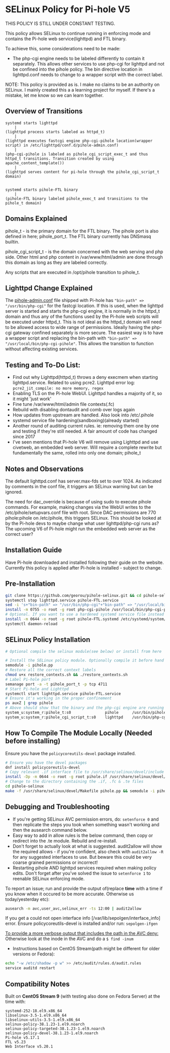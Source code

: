 # SELinux Policy for Pi-hole V5

THIS POLICY IS STILL UNDER CONSTANT TESTING.

This policy allows SELinux to continue running in enforcing mode and contains the Pi-hole web service(lighttpd) and FTL binary.

To achieve this, some considerations need to be made:

- The php-cgi engine needs to be labeled differently to contain it separately. This allows other services to use php-cgi for lighttpd and not be confined into the pihole policy. The bin directive location in lighttpd.conf needs to change to a wrapper script with the correct label.

NOTE: This policy is provided as is. I make no claims to be an authority on SELinux. I mainly created this a a learning project for myself. If there's a mistake, let me know so we can learn together.

## Overview of Transitions
```
systemd starts lighttpd
    |
(lighttpd process starts labeled as httpd_t)
    |    
(lighttpd executes fastcgi engine php-cgi-pihole location(wrapper script) in /etc/lighttpd/conf.d/pihole-admin.conf)
    |
(php-cgi-pihole is labeled as pihole_cgi_script_exec_t and thus httpd_t transitions. Transition created by using apache_content_template())
    |
(lighttpd serves content for pi-hole through the pihole_cgi_script_t domain)    


systemd starts pihole-FTL binary
    |
(pihole-FTL binary labeled pihole_exec_t and transitions to the pihole_t domain)
```

## Domains Explained
pihole_t - is the primary domain for the FTL binary. The pihole port is also defined in here; pihole_port_t. The FTL binary currently has DNSmasq builtin.

pihole_cgi_script_t - is the domain concerned with the web serving and php side. Other html and php content in /var/www/html/admin are done through this domain as long as they are labeled correctly.

Any scripts that are executed in /opt/pihole transition to pihole_t. 

## Lighttpd Change Explained
The [pihole-admin.conf](https://github.com/pi-hole/pi-hole/blob/master/advanced/pihole-admin.conf) file shipped with Pi-hole has `"bin-path" => "/usr/bin/php-cgi"` for the fastcgi location. If this is used, when the lighttpd server is started and starts the php-cgi engine, it is normally in the httpd_t domain and thus any of the functions used by the Pi-hole web scripts will be executed under httpd_t. This is not ideal as the httpd_t domain will need to be allowed access to wide range of permissions. Ideally having the php-cgi gateway confined separately is more secure. The easiest way is to have a wrapper script and replacing the bin-path with `"bin-path" => "/usr/local/bin/php-cgi-pihole"`. This allows the transition to function without affecting existing services.

## Testing and To-Do List:
- Find out why Lighttpd(httpd_t) throws a deny execmem when starting lighttpd.service. Related to using pcre2. Lighttpd error log: `pcre2_jit_compile: no more memory, regex`
- Enabling TLS on the Pi-hole WebUI. Lighttpd handles a majority of it, so it might 'just work'
- Fine tune /var/www/html/admin file contexts(.fc)
- Rebuild with disabling dontaudit and comb over logs again
- How updates from upstream are handled. Also look into /etc/.pihole
- systemd service file hardening(sandboxing)(already started)
- Another round of auditing current rules. ie: removing them one by one and testing if they're still needed. A fair amount of code has changed since 2017
- I've seen mentions that Pi-hole V6 will remove using Lighttpd and use civetweb, an embedded web server. Will require a complete rewrite but fundamentally the same, rolled into only one domain; pihole_t

## Notes and Observations
The default lighttpd.conf has server.max-fds set to over 1024. As indicated by comments in the conf file, it triggers an SELinux warning but can be ignored.

The need for dac_override is because of using sudo to execute pihole commands. For example, making changes via the WebUI writes to the /etc/pihole/setupvars.conf file with root. Since DAC permissions are 770 pihole:pihole on /etc/pihole, this triggers SELinux. This should be looked at by the Pi-hole devs to maybe change what user lighttpd/php-cgi runs as? The upcoming V6 of Pi-hole might run the embedded web server as the correct user?

## Installation Guide
Have Pi-hole downloaded and installed following their guide on the website. Currently this policy is applied after Pi-hole is installed - subject to change.
## Pre-Installation
```sh
git clone https://github.com/georou/pihole-selinux.git && cd pihole-selinux
systemctl stop lighttpd.service pihole-FTL.service
sed -i 's+"bin-path" => "/usr/bin/php-cgi"+"bin-path" => "/usr/local/bin/php-cgi-pihole"+g' /etc/lighttpd/conf.d/pihole-admin.conf
install -m 0755 -o root -g root php-cgi-pihole /usr/local/bin/php-cgi-pihole
# Optional. If you want to use a hardened systemd service file instead of the shipped one from Pi-hole.
install -m 0644 -o root -g root pihole-FTL.systemd /etc/systemd/system/pihole-FTL.service
systemctl daemon-reload
```

## SELinux Policy Installation
```sh
# Optional compile the selinux module(see below) or install from here

# Install the SELinux policy module. Optionally compile it before hand to ensure proper compatibility (see below)
semodule -i pihole.pp
# Restore all the correct context labels
chmod u+x restore_contexts.sh && ./restore_contexts.sh
# Label Pi-hole port
semanage port -a -t pihole_port_t -p tcp 4711
# Start Pi-hole and Lighttpd
systemctl start lighttpd.service pihole-FTL.service 
# Ensure it's working in the proper confinement
ps auxZ | grep pihole
# Above should show that the binary and the php-cgi engine are running in pihole_t and pihole_cgi_script_t domains:
system_u:system_r:pihole_t:s0               pihole      /usr/bin/pihole-FTL
system_u:system_r:pihole_cgi_script_t:s0    lighttpd    /usr/bin/php-cgi
```

## How To Compile The Module Locally (Needed before installing)
Ensure you have the `policycoreutils-devel` package installed.
```sh
# Ensure you have the devel packages
dnf install policycoreutils-devel
# Copy relevant .if interface file to /usr/share/selinux/devel/include to expose them when building and for future modules. NOTE: Update this file if you make changes to the local version!
install -Dp -m 0644 -o root -g root pihole.if /usr/share/selinux/devel/include/myapplications/pihole.if
# Change to the directory containing the .if, .fc & .te files
cd pihole-selinux
make -f /usr/share/selinux/devel/Makefile pihole.pp && semodule -i pihole.pp
```

## Debugging and Troubleshooting

* If you're getting SELinux AVC permission errors, do: `setenforce 0` and then replicate the steps you took when something wasn't working and then the ausearch command below.
* Easy way to add in allow rules is the below command, then copy or redirect into the .te module. Rebuild and re-install.
* Don't forget to actually look at what is suggested. audit2allow will show the required allows - if you're confident, also check with `audit2allow -R` for any suggested interfaces to use. But beware this could be very coarse grained permissions or incorrect!
* Restarting pihole AND lighttpd services required when making policy edits. Don't forget after you've solved the issue to `setenforce 1` to reenable SELinux enforcing mode.

To report an issue; run and provide the output of(replace **time** with a time if you know when it occured to be more accurate. Otherwise us today/yesterday etc):
```sh
ausearch -m avc,user_avc,selinux_err -ts 12:00 | audit2allow
```

If you get a could not open interface info [/var/lib/sepolgen/interface_info] error. 
Ensure policycoreutils-devel is installed and/or run: `sepolgen-ifgen`  


[To provide a more verbose output that includes the path in the AVC deny:](https://danwalsh.livejournal.com/34903.html) Otherwise look at the inode in the AVC and do a `$ find -inum`
- Instructions based on CentOS Stream(path might be different for older versions or Fedora):
```sh
echo "-w /etc/shadow -p w" >> /etc/audit/rules.d/audit.rules
service auditd restart
```



## Compatibility Notes
Built on **CentOS Stream 9** (with testing also done on Fedora Server) at the time with:
```
systemd-252-18.el9.x86_64
libselinux-3.5-1.el9.x86_64
libselinux-utils-3.5-1.el9.x86_64
selinux-policy-38.1.23-1.el9.noarch
selinux-policy-targeted-38.1.23-1.el9.noarch
selinux-policy-devel-38.1.23-1.el9.noarch
Pi-hole v5.17.1
FTL v5.23
Web Interface v5.20.1
```
